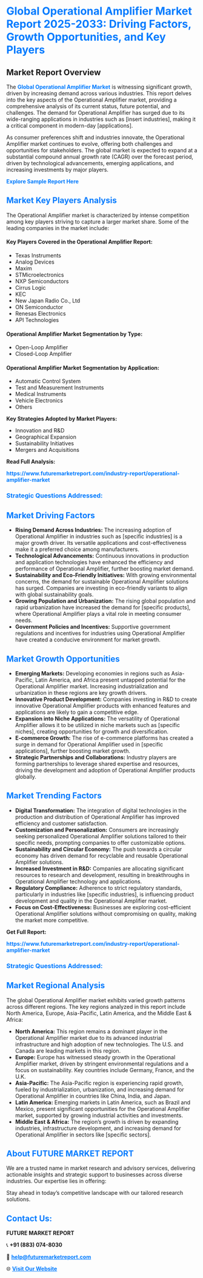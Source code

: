 <h1 style="color: #007BFF;">Global Operational Amplifier Market Report 2025-2033: Driving Factors, Growth Opportunities, and Key Players</h1>

<section id="overview">
<h2>Market Report Overview</h2>
<p>The <a href="https://www.futuremarketreport.com/industry-report/operational-amplifier-market" style="color: #007BFF; text-decoration: none;"><strong>Global Operational Amplifier Market</strong></a> is witnessing significant growth, driven by increasing demand across various industries. This report delves into the key aspects of the Operational Amplifier market, providing a comprehensive analysis of its current status, future potential, and challenges. The demand for Operational Amplifier has surged due to its wide-ranging applications in industries such as [insert industries], making it a critical component in modern-day [applications].</p>
<p>As consumer preferences shift and industries innovate, the Operational Amplifier market continues to evolve, offering both challenges and opportunities for stakeholders. The global market is expected to expand at a substantial compound annual growth rate (CAGR) over the forecast period, driven by technological advancements, emerging applications, and increasing investments by major players.</p>
</section>

<section id="overview">
<p><a href="https://www.futuremarketreport.com/request-sample/reportId=28851" style="color: #007BFF; text-decoration: none;"><strong>Explore Sample Report Here</strong></a></p>
</section>

<section id="key-players">
<h2 style="color: #007BFF;">Market Key Players Analysis</h2>
<p>The Operational Amplifier market is characterized by intense competition among key players striving to capture a larger market share. Some of the leading companies in the market include:</p>
<h4>Key Players Covered in the Operational Amplifier Report:</h4>
<ul><li>Texas Instruments</li><li>Analog Devices</li><li>Maxim</li><li>STMicroelectronics</li><li>NXP Semiconductors</li><li>Cirrus Logic</li><li>KEC</li><li>New Japan Radio Co., Ltd</li><li>ON Semiconductor</li><li>Renesas Electronics</li><li>API Technologies</li></ul>
<h4>Operational Amplifier Market Segmentation by Type:</h4>
<ul><li>Open-Loop Amplifier</li><li>Closed-Loop Amplifier</li></ul>

<h4>Operational Amplifier Market Segmentation by Application:</h4>
<ul><li>Automatic Control System</li><li>Test and Measurement Instruments</li><li>Medical Instruments</li><li>Vehicle Electronics</li><li>Others</li></ul>
<p><strong>Key Strategies Adopted by Market Players:</strong></p>
<ul>
<li>Innovation and R&D</li>
<li>Geographical Expansion</li>
<li>Sustainability Initiatives</li>
<li>Mergers and Acquisitions</li>
</ul>
</section>

<section>
<p><strong>Read Full Analysis: </strong></p><a href="https://www.futuremarketreport.com/industry-report/operational-amplifier-market" style="color: #007BFF; text-decoration: none;"><strong>https://www.futuremarketreport.com/industry-report/operational-amplifier-market</strong></a>
<h3 style="color: #007BFF;">Strategic Questions Addressed:</h3>
</section>

<section id="driving-factors">
<h2 style="color: #007BFF;">Market Driving Factors</h2>
<ul>
<li><strong>Rising Demand Across Industries:</strong> The increasing adoption of Operational Amplifier in industries such as [specific industries] is a major growth driver. Its versatile applications and cost-effectiveness make it a preferred choice among manufacturers.</li>
<li><strong>Technological Advancements:</strong> Continuous innovations in production and application technologies have enhanced the efficiency and performance of Operational Amplifier, further boosting market demand.</li>
<li><strong>Sustainability and Eco-Friendly Initiatives:</strong> With growing environmental concerns, the demand for sustainable Operational Amplifier solutions has surged. Companies are investing in eco-friendly variants to align with global sustainability goals.</li>
<li><strong>Growing Population and Urbanization:</strong> The rising global population and rapid urbanization have increased the demand for [specific products], where Operational Amplifier plays a vital role in meeting consumer needs.</li>
<li><strong>Government Policies and Incentives:</strong> Supportive government regulations and incentives for industries using Operational Amplifier have created a conducive environment for market growth.</li>
</ul>
</section>

<section id="growth-opportunities">
<h2 style="color: #007BFF;">Market Growth Opportunities</h2>
<ul>
<li><strong>Emerging Markets:</strong> Developing economies in regions such as Asia-Pacific, Latin America, and Africa present untapped potential for the Operational Amplifier market. Increasing industrialization and urbanization in these regions are key growth drivers.</li>
<li><strong>Innovative Product Development:</strong> Companies investing in R&D to create innovative Operational Amplifier products with enhanced features and applications are likely to gain a competitive edge.</li>
<li><strong>Expansion into Niche Applications:</strong> The versatility of Operational Amplifier allows it to be utilized in niche markets such as [specific niches], creating opportunities for growth and diversification.</li>
<li><strong>E-commerce Growth:</strong> The rise of e-commerce platforms has created a surge in demand for Operational Amplifier used in [specific applications], further boosting market growth.</li>
<li><strong>Strategic Partnerships and Collaborations:</strong> Industry players are forming partnerships to leverage shared expertise and resources, driving the development and adoption of Operational Amplifier products globally.</li>
</ul>
</section>

<section id="trending-factors">
<h2 style="color: #007BFF;">Market Trending Factors</h2>
<ul>
<li><strong>Digital Transformation:</strong> The integration of digital technologies in the production and distribution of Operational Amplifier has improved efficiency and customer satisfaction.</li>
<li><strong>Customization and Personalization:</strong> Consumers are increasingly seeking personalized Operational Amplifier solutions tailored to their specific needs, prompting companies to offer customizable options.</li>
<li><strong>Sustainability and Circular Economy:</strong> The push towards a circular economy has driven demand for recyclable and reusable Operational Amplifier solutions.</li>
<li><strong>Increased Investment in R&D:</strong> Companies are allocating significant resources to research and development, resulting in breakthroughs in Operational Amplifier technology and applications.</li>
<li><strong>Regulatory Compliance:</strong> Adherence to strict regulatory standards, particularly in industries like [specific industries], is influencing product development and quality in the Operational Amplifier market.</li>
<li><strong>Focus on Cost-Effectiveness:</strong> Businesses are exploring cost-efficient Operational Amplifier solutions without compromising on quality, making the market more competitive.</li>
</ul>
</section>

<section>
<p><strong>Get Full Report: </strong></p><a href="https://www.futuremarketreport.com/industry-report/operational-amplifier-market" style="color: #007BFF; text-decoration: none;"><strong>https://www.futuremarketreport.com/industry-report/operational-amplifier-market</strong></a>
<h3 style="color: #007BFF;">Strategic Questions Addressed:</h3>
</section>


<section id="regional-analysis">
<h2 style="color: #007BFF;">Market Regional Analysis</h2>
<p>The global Operational Amplifier market exhibits varied growth patterns across different regions. The key regions analyzed in this report include North America, Europe, Asia-Pacific, Latin America, and the Middle East & Africa:</p>
<ul>
<li><strong>North America:</strong> This region remains a dominant player in the Operational Amplifier market due to its advanced industrial infrastructure and high adoption of new technologies. The U.S. and Canada are leading markets in this region.</li>
<li><strong>Europe:</strong> Europe has witnessed steady growth in the Operational Amplifier market, driven by stringent environmental regulations and a focus on sustainability. Key countries include Germany, France, and the U.K.</li>
<li><strong>Asia-Pacific:</strong> The Asia-Pacific region is experiencing rapid growth, fueled by industrialization, urbanization, and increasing demand for Operational Amplifier in countries like China, India, and Japan.</li>
<li><strong>Latin America:</strong> Emerging markets in Latin America, such as Brazil and Mexico, present significant opportunities for the Operational Amplifier market, supported by growing industrial activities and investments.</li>
<li><strong>Middle East & Africa:</strong> The region’s growth is driven by expanding industries, infrastructure development, and increasing demand for Operational Amplifier in sectors like [specific sectors].</li>
</ul>
</section>

<footer>
<h2 style="color: #007BFF;">About FUTURE MARKET REPORT</h2>
<p>We are a trusted name in market research and advisory services, delivering actionable insights and strategic support to businesses across diverse industries. Our expertise lies in offering:</p>

<p>Stay ahead in today’s competitive landscape with our tailored research solutions.</p>

<h2 style="color: #007BFF;">Contact Us:</h2>
<p><strong>FUTURE MARKET REPORT</strong></p>
<p>📞 <strong>+91 (883) 074-8030</strong></p>
<p>📧 <strong><a href="mailto:help@futuremarketreport.com" style="color: #007BFF;">help@futuremarketreport.com</a></strong></p>
<p>🌐 <strong><a href="https://www.futuremarketreport.com/" style="color: #007BFF;">Visit Our Website</a></strong></p>
</footer>